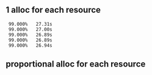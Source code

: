 ## 1 alloc for each resource
~~~
 99.000%   27.31s 
 99.000%   27.00s 
 99.000%   26.89s 
 99.000%   26.89s 
 99.000%   26.94s 
~~~

## proportional alloc for each resource
~~~

~~~
